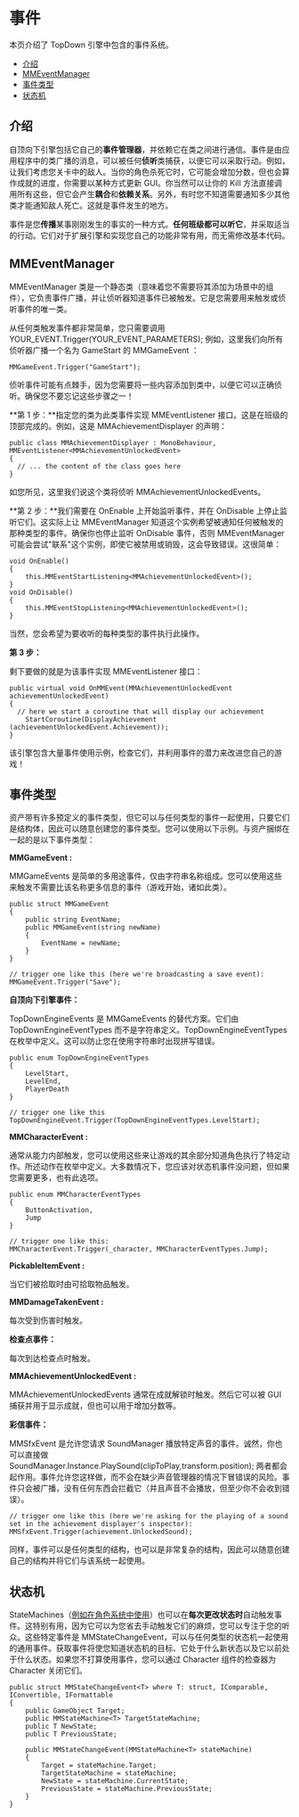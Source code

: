 事件
==

本页介绍了 TopDown 引擎中包含的事件系统。

-   [介绍](https://topdown-engine-docs.moremountains.com/events.html#introduction)[](https://topdown-engine-docs.moremountains.com/events.html#introduction)
-   [MMEventManager](https://topdown-engine-docs.moremountains.com/events.html#mmeventmanager)[](https://topdown-engine-docs.moremountains.com/events.html#mmeventmanager)
-   [事件类型](https://topdown-engine-docs.moremountains.com/events.html#event-types)[](https://topdown-engine-docs.moremountains.com/events.html#event-types)
-   [状态机](https://topdown-engine-docs.moremountains.com/events.html#state-machine)[](https://topdown-engine-docs.moremountains.com/events.html#state-machine)

介绍[](https://topdown-engine-docs.moremountains.com/events.html#introduction)
----------------------------------------------------------------------------

自顶向下引擎包括它自己的**事件管理器**，并依赖它在类之间进行通信。事件是由应用程序中的类广播的消息，可以被任何**侦听**类捕获，以便它可以采取行动。例如，让我们考虑您关卡中的敌人。当你的角色杀死它时，它可能会增加分数，但也会算作成就的进度，你需要以某种方式更新 GUI。你当然可以让你的 Kill 方法直接调用所有这些，但它会产生**耦合**和**依赖关系**。另外，有时您不知道需要通知多少其他类才能通知敌人死亡。这就是事件发生的地方。

事件是您**传播**某事刚刚发生的事实的一种方式。**任何班级都可以听它**，并采取适当的行动。它们对于扩展引擎和实现您自己的功能非常有用，而无需修改基本代码。

MMEventManager[](https://topdown-engine-docs.moremountains.com/events.html#mmeventmanager)
------------------------------------------------------------------------------------------

MMEventManager 类是一个静态类（意味着您不需要将其添加为场景中的组件），它负责事件广播，并让侦听器知道事件已被触发。它是您需要用来触发或侦听事件的唯一类。

从任何类触发事件都非常简单，您只需要调用 YOUR_EVENT.Trigger(YOUR_EVENT_PARAMETERS); 例如，这里我们向所有侦听器广播一个名为 GameStart 的 MMGameEvent ：

```
MMGameEvent.Trigger("GameStart");

```

侦听事件可能有点棘手，因为您需要将一些内容添加到类中，以便它可以正确侦听。确保您不要忘记这些步骤之一！

**第 1 步：**指定您的类为此类事件实现 MMEventListener 接口。这是在班级的顶部完成的。例如，这是 MMAchievementDisplayer 的声明：

```
public class MMAchievementDisplayer : MonoBehaviour, MMEventListener<MMAchievementUnlockedEvent>
{
  // ... the content of the class goes here
}

```

如您所见，这里我们说这个类将侦听 MMAchievementUnlockedEvents。

**第 2 步：**我们需要在 OnEnable 上开始监听事件，并在 OnDisable 上停止监听它们。这实际上让 MMEventManager 知道这个实例希望被通知任何被触发的那种类型的事件。确保你也停止监听 OnDisable 事件，否则 MMEventManager 可能会尝试"联系"这个实例，即使它被禁用或销毁，这会导致错误。这很简单：

```
void OnEnable()
{
	this.MMEventStartListening<MMAchievementUnlockedEvent>();
}
void OnDisable()
{
	this.MMEventStopListening<MMAchievementUnlockedEvent>();
}

```

当然，您会希望为要收听的每种类型的事件执行此操作。

**第 3 步：**

剩下要做的就是为该事件实现 MMEventListener 接口：

```
public virtual void OnMMEvent(MMAchievementUnlockedEvent achievementUnlockedEvent)
{
  // here we start a coroutine that will display our achievement
	StartCoroutine(DisplayAchievement (achievementUnlockedEvent.Achievement));
}

```

该引擎包含大量事件使用示例，检查它们，并利用事件的潜力来改进您自己的游戏！

事件类型[](https://topdown-engine-docs.moremountains.com/events.html#event-types)
-----------------------------------------------------------------------------

资产带有许多预定义的事件类型，但它可以与任何类型的事件一起使用，只要它们是结构体，因此可以随意创建您的事件类型。您可以使用以下示例。与资产捆绑在一起的是以下事件类型：

**MMGameEvent :**

MMGameEvents 是简单的多用途事件，仅由字符串名称组成。您可以使用这些来触发不需要比该名称更多信息的事件（游戏开始，诸如此类）。

```
public struct MMGameEvent
{
	public string EventName;
	public MMGameEvent(string newName)
	{
		EventName = newName;
	}
}

// trigger one like this (here we're broadcasting a save event):
MMGameEvent.Trigger("Save");

```

**自顶向下引擎事件：**

TopDownEngineEvents 是 MMGameEvents 的替代方案。它们由 TopDownEngineEventTypes 而不是字符串定义。TopDownEngineEventTypes 在枚举中定义。这可以防止您在使用字符串时出现拼写错误。

```
public enum TopDownEngineEventTypes
{
	LevelStart,
	LevelEnd,
	PlayerDeath
}

// trigger one like this
TopDownEngineEvent.Trigger(TopDownEngineEventTypes.LevelStart);

```

**MMCharacterEvent :**

通常从能力内部触发，您可以使用这些来让游戏的其余部分知道角色执行了特定动作。所述动作在枚举中定义。大多数情况下，您应该对状态机事件没问题，但如果您需要更多，也有此选项。

```
public enum MMCharacterEventTypes
{
	ButtonActivation,
	Jump
}

// trigger one like this:
MMCharacterEvent.Trigger(_character, MMCharacterEventTypes.Jump);

```

**PickableItemEvent :**

当它们被拾取时由可拾取物品触发。

**MMDamageTakenEvent :**

每次受到伤害时触发。

**检查点事件：**

每次到达检查点时触发。

**MMAchievementUnlockedEvent :**

MMAchievementUnlockedEvents 通常在成就解锁时触发。然后它可以被 GUI 捕获并用于显示成就，但也可以用于增加分数等。

**彩信事件：**

MMSfxEvent 是允许您请求 SoundManager 播放特定声音的事件。诚然，你也可以直接做 SoundManager.Instance.PlaySound(clipToPlay,transform.position); 两者都会起作用。事件允许您这样做，而不会在缺少声音管理器的情况下冒错误的风险。事件只会被广播，没有任何东西会拦截它（并且声音不会播放，但至少你不会收到错误）。

```
// trigger one like this (here we're asking for the playing of a sound set in the achievement displayer's inspector):
MMSfxEvent.Trigger(achievement.UnlockedSound);

```

同样，事件可以是任何类型的结构，也可以是非常复杂的结构，因此可以随意创建自己的结构并将它们与该系统一起使用。

状态机[](https://topdown-engine-docs.moremountains.com/events.html#state-machine)
------------------------------------------------------------------------------

StateMachines（[例如在角色系统中使用](https://topdown-engine-docs.moremountains.com/character-abilities.html#the-state-machine)）也可以在**每次更改状态时**自动触发事件。这特别有用，因为它可以为您省去手动触发它们的麻烦，您可以专注于您的听众。这些特定事件是 MMStateChangeEvent，可以与任何类型的状态机一起使用的通用事件。获取事件将使您知道状态机的目标、它处于什么新状态以及它以前处于什么状态。如果您不打算使用事件，您可以通过 Character 组件的检查器为 Character 关闭它们。

```
public struct MMStateChangeEvent<T> where T: struct, IComparable, IConvertible, IFormattable
{
	public GameObject Target;
	public MMStateMachine<T> TargetStateMachine;
	public T NewState;
	public T PreviousState;

	public MMStateChangeEvent(MMStateMachine<T> stateMachine)
	{
		Target = stateMachine.Target;
		TargetStateMachine = stateMachine;
		NewState = stateMachine.CurrentState;
		PreviousState = stateMachine.PreviousState;
	}
}

```